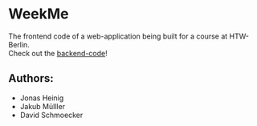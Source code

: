 # WeekMe

The frontend code of a web-application being built for a course at HTW-Berlin.  
Check out the [backend-code](https://github.com/TheGreenTea/WeekMe_Backend)!

## Authors:
* Jonas Heinig
* Jakub Mülller
* David Schmoecker

